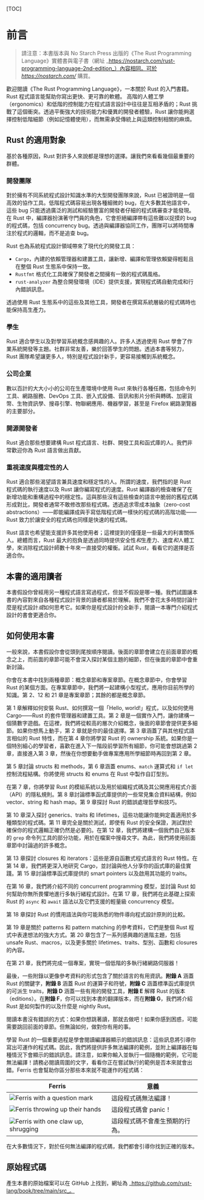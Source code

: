 <!-- DO NOT EDIT THIS FILE.

This file is periodically generated from the content in the `/src/`
directory, so all fixes need to be made in `/src/`.
-->

[TOC]

# 前言

> 請注意：本書版本與 No Starch Press 出版的《The Rust Programming Language》實體書與電子書（網址 _https://nostarch.com/rust-programming-language-2nd-edition_）內容相同。可於 _https://nostarch.com/_ 購買。

歡迎閱讀《The Rust Programming Language》，一本關於 Rust 的入門書籍。
Rust 程式語言能幫助你寫出更快、更可靠的軟體。
高階的人體工學（ergonomics）和低階的控制能力在程式語言設計中往往是互相矛盾的；Rust 挑戰了這個衝突。透過平衡強大的技術能力和優異的開發者體驗，Rust 讓你能夠選擇控制低階細節（例如記憶體使用），而無需承受傳統上與這類控制相關的麻煩。

## Rust 的適用對象

基於各種原因，Rust 對許多人來說都是理想的選擇。讓我們來看看幾個最重要的群體。

### 開發團隊

對於擁有不同系統程式設計知識水準的大型開發團隊來說，Rust 已被證明是一個高效的協作工具。低階程式碼容易出現各種細微的 bug，在大多數其他語言中，這些 bug 只能透過廣泛的測試和經驗豐富的開發者仔細的程式碼審查才能發現。在 Rust 中，編譯器扮演著守門員的角色，它會拒絕編譯帶有這些難以捉摸的 bug 的程式碼，包括 concurrency bug。透過與編譯器協同工作，團隊可以將時間專注於程式的邏輯，而不是追查 bug。

Rust 也為系統程式設計領域帶來了現代化的開發工具：

- `Cargo`，內建的依賴管理器和建置工具，讓新增、編譯和管理依賴變得輕鬆且在整個 Rust 生態系中保持一致。
- `Rustfmt` 格式化工具確保了開發者之間擁有一致的程式碼風格。
- `rust-analyzer` 為整合開發環境（IDE）提供支援，實現程式碼自動完成和行內錯誤訊息。

透過使用 Rust 生態系中的這些及其他工具，開發者在撰寫系統層級的程式碼時也能保持高生產力。

### 學生

Rust 適合學生以及對學習系統概念感興趣的人。許多人透過使用 Rust 學會了作業系統開發等主題。社群非常友善，樂於回答學生的問題。透過本書等努力，Rust 團隊希望讓更多人，特別是程式設計新手，更容易接觸到系統概念。

### 公司企業

數以百計的大大小小的公司在生產環境中使用 Rust 來執行各種任務，包括命令列工具、網路服務、DevOps 工具、嵌入式設備、音訊和影片分析與轉碼、加密貨幣、生物資訊學、搜尋引擎、物聯網應用、機器學習，甚至是 Firefox 網路瀏覽器的主要部分。

### 開源開發者

Rust 適合那些想要建構 Rust 程式語言、社群、開發工具和函式庫的人。我們非常歡迎你為 Rust 語言做出貢獻。

### 重視速度與穩定性的人

Rust 適合那些渴望語言兼具速度和穩定性的人。所謂的速度，我們指的是 Rust 程式碼的執行速度以及 Rust 讓你編寫程式的速度。Rust 編譯器的檢查確保了在新增功能和重構過程中的穩定性。這與那些沒有這些檢查的語言中脆弱的舊程式碼形成對比，開發者通常不敢修改那些程式碼。透過追求零成本抽象（zero-cost abstractions）——即能編譯成與手寫低階程式碼一樣快的程式碼的高階功能——Rust 致力於讓安全的程式碼也同樣是快速的程式碼。

Rust 語言也希望能支援許多其他使用者；這裡提到的僅僅是一些最大的利害關係人。總體而言，Rust 最大的抱負是透過同時提供安全性*和*生產力、速度*和*人體工學，來消除程式設計師數十年來一直接受的權衡。試試 Rust，看看它的選擇是否適合你。

## 本書的適用讀者

本書假設你曾經用另一種程式語言寫過程式，但並不假設是哪一種。我們試圖讓本書的內容對來自各種程式設計背景的讀者都易於理解。我們不會花太多時間討論什麼是程式設計*或*如何思考它。如果你是程式設計的全新手，閱讀一本專門介紹程式設計的書會更適合你。

## 如何使用本書

一般來說，本書假設你會從頭到尾按順序閱讀。後面的章節會建立在前面章節的概念之上，而前面的章節可能不會深入探討某個主題的細節，但在後面的章節中會重新討論。

你會在本書中找到兩種章節：概念章節和專案章節。在概念章節中，你會學習 Rust 的某個方面。在專案章節中，我們將一起建構小型程式，應用你目前所學的知識。第 2、12 和 21 章是專案章節；其餘的都是概念章節。

第 1 章解釋如何安裝 Rust、如何撰寫一個「Hello, world!」程式，以及如何使用 Cargo——Rust 的套件管理器和建置工具。第 2 章是一個實作入門，讓你建構一個猜數字遊戲。在這裡，我們將從較高的層次介紹概念，後面的章節會提供更多細節。如果你想馬上動手，第 2 章就是你的最佳選擇。第 3 章涵蓋了與其他程式語言相似的 Rust 特性，而在第 4 章你將學習 Rust 的 ownership 系統。如果你是一個特別細心的學習者，喜歡在進入下一階段前學習所有細節，你可能會想跳過第 2 章，直接進入第 3 章，然後在你想要動手做專案應用所學細節時再回到第 2 章。

第 5 章討論 structs 和 methods，第 6 章涵蓋 enums、`match` 運算式和 `if let` 控制流程結構。你將使用 structs 和 enums 在 Rust 中製作自訂型別。

在第 7 章，你將學習 Rust 的模組系統以及用於組織程式碼及其公開應用程式介面（API）的隱私規則。第 8 章討論標準函式庫提供的一些常見集合資料結構，例如 vector、string 和 hash map。第 9 章探討 Rust 的錯誤處理哲學和技巧。

第 10 章深入探討 generics、traits 和 lifetimes，這些功能讓你能夠定義適用於多種類型的程式碼。第 11 章完全是關於測試，即使有 Rust 的安全保證，測試對於確保你的程式邏輯正確仍然是必要的。在第 12 章，我們將建構一個我們自己版本的 `grep` 命令列工具的部分功能，用於在檔案中搜尋文字。為此，我們將使用前面章節中討論過的許多概念。

第 13 章探討 closures 和 iterators：這些是源自函數式程式語言的 Rust 特性。在第 14 章，我們將更深入地研究 Cargo，並討論與他人分享你的函式庫的最佳實踐。第 15 章討論標準函式庫提供的 smart pointers 以及啟用其功能的 traits。

在第 16 章，我們將介紹不同的 concurrent programming 模型，並討論 Rust 如何幫助你無所畏懼地進行多執行緒程式設計。在第 17 章，我們將在此基礎上探索 Rust 的 `async` 和 `await` 語法以及它們支援的輕量級 concurrency 模型。

第 18 章探討 Rust 的慣用語法與你可能熟悉的物件導向程式設計原則的比較。

第 19 章是關於 patterns 和 pattern matching 的參考資料，它們是整個 Rust 程式中表達想法的強大方式。第 20 章包含了一系列感興趣的進階主題，包括 unsafe Rust、macros，以及更多關於 lifetimes、traits、型別、函數和 closures 的內容。

在第 21 章，我們將完成一個專案，實現一個低階的多執行緒網路伺服器！

最後，一些附錄以更像參考資料的形式包含了關於語言的有用資訊。**附錄 A** 涵蓋 Rust 的關鍵字，**附錄 B** 涵蓋 Rust 的運算子和符號，**附錄 C** 涵蓋標準函式庫提供的可派生 traits，**附錄 D** 涵蓋一些有用的開發工具，**附錄 E** 解釋 Rust 的版本（editions）。在**附錄 F**，你可以找到本書的翻譯版本，而在**附錄 G**，我們將介紹 Rust 是如何製作的以及什麼是 nightly Rust。

閱讀本書沒有錯誤的方式：如果你想跳著讀，那就去做吧！如果你感到困惑，可能需要跳回前面的章節。但無論如何，做對你有用的事。

<span id="ferris">

學習 Rust 的一個重要過程是學會閱讀編譯器顯示的錯誤訊息：這些訊息將引導你寫出可運作的程式碼。因此，我們將提供許多無法編譯的範例，並附上編譯器在每種情況下會顯示的錯誤訊息。請注意，如果你輸入並執行一個隨機的範例，它可能無法編譯！請務必閱讀周圍的文字，看看你正在嘗試執行的範例是否本來就會出錯。Ferris 也會幫助你區分那些本來就不能運作的程式碼：

| Ferris                                                                                                                                          | 意義                           |
| ----------------------------------------------------------------------------------------------------------------------------------------------- | ------------------------------ |
| <img src="https://doc.rust-lang.org/book/img/ferris/does_not_compile.svg" class="ferris-explain" alt="Ferris with a question mark"/>            | 這段程式碼無法編譯！           |
| <img src="https://doc.rust-lang.org/book/img/ferris/panics.svg" class="ferris-explain" alt="Ferris throwing up their hands"/>                   | 這段程式碼會 panic！           |
| <img src="https://doc.rust-lang.org/book/img/ferris/not_desired_behavior.svg" class="ferris-explain" alt="Ferris with one claw up, shrugging"/> | 這段程式碼不會產生預期的行為。 |

在大多數情況下，對於任何無法編譯的程式碼，我們都會引導你找到正確的版本。

## 原始程式碼

產生本書的原始檔案可以在 GitHub 上找到，網址為 _https://github.com/rust-lang/book/tree/main/src_。
